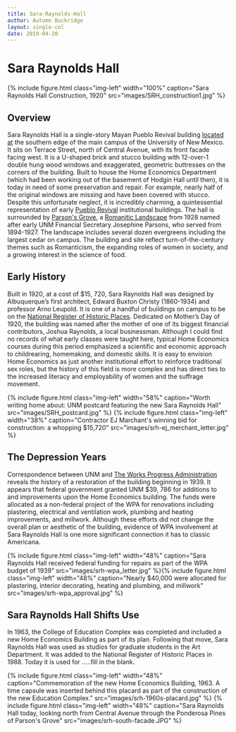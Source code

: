 ```yaml
---
title: Sara-Raynolds-Hall
author: Autumn Buckridge
layout: single-col
date: 2019-04-20
---
```



# Sara Raynolds Hall

{% include figure.html class="img-left" width="100%" caption="Sara Raynolds Hall Construction, 1920" src="images/SRH_construction1.jpg" %}

## Overview 

Sara Raynolds Hall is a single-story Mayan Pueblo Revival building [located at](https://www.google.com/maps/place/Sara+Raynolds+Hall+(Classroom+Building),+2000+Redondo+S+Dr,+Albuquerque,+NM+87106/@35.081471,-106.6261518,17z/data=!3m1!4b1!4m5!3m4!1s0x87220b60b7f0a033:0xc77f4694198c1582!8m2!3d35.0814666!4d-106.6239631) the southern edge of the main campus of the University of New Mexico. It sits on Terrace Street, north of Central Avenue, with its front facade facing west. It is a U-shaped brick and stucco building with 12-over-1 double hung wood windows and exaggerated, geometric buttresses on the corners of the building. Built to house the Home Economics Department (which had been working out of the basement of Hodgin Hall until then), it is today in need of some preservation and repair. For example, nearly half of the original windows are missing and have been covered with stucco. Despite this unfortunate neglect, it is incredibly charming, a quintessential representation of early [Pueblo Revival](https://en.wikipedia.org/wiki/Pueblo_Revival_architecture) institutional buildings. The hall is surrounded by [Parson's Grove](http://pdc.unm.edu/strategic-leadership/university-landscape-architect/HeritageZone-Parson.pdf), a [Romanitic Landscape](https://www.themorgan.org/exhibitions/romantic-gardens) from 1928 named after early UNM Financial Secretary Josephine Parsons, who served from 1894-1927. The landscape includes several dozen evergreens including the largest cedar on campus. The building and site reflect turn-of-the-century themes such as Romanticism, the expanding roles of women in society, and a growing interest in the science of food. 

## Early History


Built in 1920, at a cost of $15, 720, Sara Raynolds Hall was designed by Albuquerque’s first architect, Edward Buxton Christy (1860-1934) and professor Arno Leupold. It is one of a handful of buildings on campus to be on the [National Register of Historic Places](https://npgallery.nps.gov/AssetDetail/NRIS/88001544). Dedicated on Mother’s Day of 1920, the building was named after the mother of one of its biggest financial contributors, Joshua Raynolds, a local businessman. Although I could find no records of what early classes were taught here, typical Home Economics courses during this period emphasized a scientific and economic approach to childrearing, homemaking, and domestic skills. It is easy to envision Home Economics as just another institutional effort to reinforce traditional sex roles, but the history of this field is more complex and has direct ties to the increased literacy and employability of women and the suffrage movement.  

{% include figure.html class="img-left" width="58%" caption="Worth writing home about: UNM postcard featuring the new Sara Raynolds Hall" src="images/SRH_postcard.jpg" %}
{% include figure.html class="img-left" width="38%" caption="Contractor EJ Marchant's winning bid for construction: a whopping $15,720" src="images/srh-ej_merchant_letter.jpg" %}


## The Depression Years

Correspondence between UNM and [The Works Progress Administration](https://www.pbs.org/wgbh/americanexperience/features/surviving-the-dust-bowl-works-progress-administration-wpa/) reveals the history of a restoration of the building beginning in 1939. It appears that federal government granted UNM $39, 786 for additions to and improvements upon the Home Economics building. The funds were allocated as a non-federal project of the WPA for renovations including plastering, electrical and ventilation work, plumbing and heating improvements, and millwork. Although these efforts did not change the overall plan or aesthetic of the building, evidence of WPA involvement at Sara Raynolds Hall is one more significant connection it has to classic Americana. 

{% include figure.html class="img-left" width="48%" caption="Sara Raynolds Hall received federal funding for repairs as part of the WPA budget of 1939" src="images/srh-wpa_letter.jpg" %}{% include figure.html class="img-left" width="48%" caption="Nearly $40,000 were allocated for plastering, interior decorating, heating and plumbing, and millwork" src="images/srh-wpa_approval.jpg" %}



## Sara Raynolds Hall Shifts Use



In 1963, the College of Education Complex was completed and included a new Home Economics Building as part of its plan. Following that move, Sara Raynolds Hall was used as studios for graduate students in the Art Department. It was added to the National Register of Historic Places in 1988. Today it is used for …..fill in the blank.  

{% include figure.html class="img-left" width="48%" caption="Commemoration of the new Home Economics Building, 1963. A time capsule was inserted behind this placard as part of the construction of the new Education Complex." src="images/srh-1960s-placard.jpg" %}
{% include figure.html class="img-left" width="48%" caption="Sara Raynolds Hall today, looking north from Central Avenue through the Ponderosa Pines of Parson's Grove" src="images/srh-south-facade.JPG" %}


